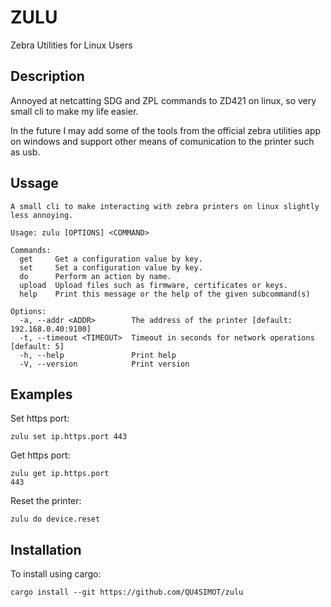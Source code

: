 # ZULU
Zebra Utilities for Linux Users

## Description
Annoyed at netcatting SDG and ZPL commands to ZD421 on linux, so very small cli to make my life easier.

In the future I may add some of the tools from the official zebra utilities app on windows and support other means of comunication to the printer such as usb.

## Ussage
```
A small cli to make interacting with zebra printers on linux slightly less annoying.

Usage: zulu [OPTIONS] <COMMAND>

Commands:
  get     Get a configuration value by key.
  set     Set a configuration value by key.
  do      Perform an action by name.
  upload  Upload files such as firmware, certificates or keys.
  help    Print this message or the help of the given subcommand(s)

Options:
  -a, --addr <ADDR>        The address of the printer [default: 192.168.0.40:9100]
  -t, --timeout <TIMEOUT>  Timeout in seconds for network operations [default: 5]
  -h, --help               Print help
  -V, --version            Print version
```

## Examples
Set https port:
```
zulu set ip.https.port 443
```

Get https port:
```
zulu get ip.https.port
443
```

Reset the printer:
```
zulu do device.reset
```

## Installation
To install using cargo:
```
cargo install --git https://github.com/QU4SIMOT/zulu
```

